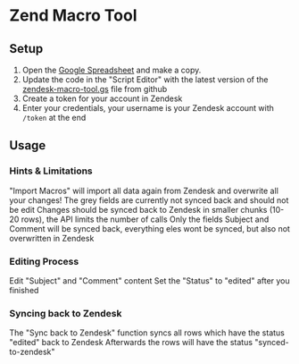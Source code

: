 # Zend Macro Tool

## Setup
1. Open the [Google Spreadsheet](https://docs.google.com/spreadsheets/d/1TaKFqCdorojgzJFctZA_Kf5FkbFgRy_H7UuwUWkhGA4) and make a copy.
1. Update the code in the "Script Editor" with the latest version of the [zendesk-macro-tool.gs](google-script/zendesk-macro-tool.gs) file from github
1. Create a token for your account in Zendesk
1. Enter your credentials, your username is your Zendesk account with `/token` at the end

## Usage
### Hints & Limitations
"Import Macros" will import all data again from Zendesk and overwrite all your changes!
The grey fields are currently not synced back and should not be edit
Changes should be synced back to Zendesk in smaller chunks (10-20 rows), the API limits the number of calls
Only the fields Subject and Comment will be synced back, everything eles wont be synced, but also not overwritten in Zendesk

### Editing Process
Edit "Subject" and "Comment" content
Set the "Status" to "edited" after you finished

### Syncing back to Zendesk
The "Sync back to Zendesk" function syncs all rows which have the status "edited" back to Zendesk
Afterwards the rows will have the status "synced-to-zendesk"